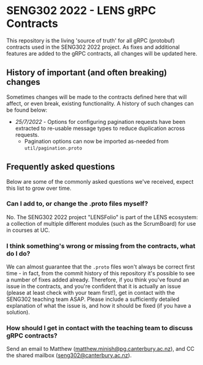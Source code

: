 # SENG302 2022 - LENS gRPC Contracts

This repository is the living 'source of truth' for all gRPC (protobuf) contracts used in the SENG302 2022 project. As fixes and additional features are added to the gRPC contracts, all changes will be updated here.

## History of important (and often breaking) changes  

Sometimes changes will be made to the contracts defined here that will affect, or even break, existing functionality. A history of such changes can be found below:

* _25/7/2022_ - Options for configuring pagination requests have been extracted to re-usable message types to reduce duplication across requests.
  * Pagination options can now be imported as-needed from `util/pagination.proto`

## Frequently asked questions

Below are some of the commonly asked questions we've received, expect this list to grow over time.

### Can I add to, or change the .proto files myself?

No. The SENG302 2022 project "LENSFolio" is part of the LENS ecosystem: a collection of multiple different modules (such as the ScrumBoard) for use in courses at UC.

### I think something's wrong or missing from the contracts, what do I do?

We can almost guarantee that the `.proto` files won't always be correct first time - in fact, from the commit history of this repository it's possible to see a number of fixes added already. Therefore, if you think you've found an issue in the contracts, and you're confident that it is actually an issue (please at least check with your team first!), get in contact with the SENG302 teaching team ASAP. Please include a sufficiently detailed explanation of what the issue is, and how it should be fixed (if you have a solution).

### How should I get in contact with the teaching team to discuss gRPC contracts?

Send an email to Matthew (matthew.minish@pg.canterbury.ac.nz), and CC the shared mailbox (seng302@canterbury.ac.nz).
